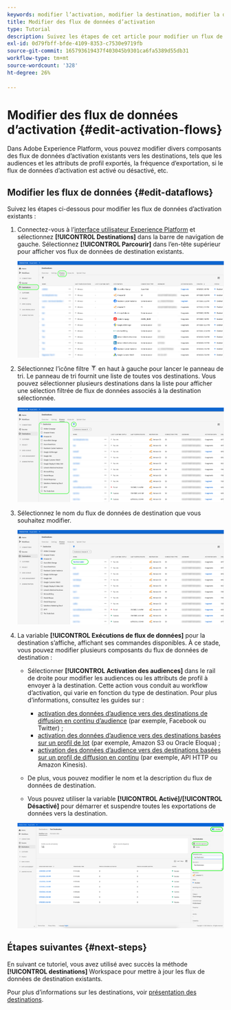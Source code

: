 ```yaml
---
keywords: modifier l’activation, modifier la destination, modifier la destination
title: Modifier des flux de données d’activation
type: Tutorial
description: Suivez les étapes de cet article pour modifier un flux de données d’activation existant dans Adobe Experience Platform.
exl-id: 0d79fbff-bfde-4109-8353-c7530e9719fb
source-git-commit: 165793619437f403045b9301ca6fa5389d55db31
workflow-type: tm+mt
source-wordcount: '328'
ht-degree: 26%

---
```


# Modifier des flux de données d’activation {#edit-activation-flows}

Dans Adobe Experience Platform, vous pouvez modifier divers composants des flux de données d’activation existants vers les destinations, tels que les audiences et les attributs de profil exportés, la fréquence d’exportation, si le flux de données d’activation est activé ou désactivé, etc.

## Modifier les flux de données {#edit-dataflows}

Suivez les étapes ci-dessous pour modifier les flux de données d’activation existants :

1. Connectez-vous à l’[interface utilisateur Experience Platform](https://platform.adobe.com/) et sélectionnez **[!UICONTROL Destinations]** dans la barre de navigation de gauche. Sélectionnez **[!UICONTROL Parcourir]** dans l’en-tête supérieur pour afficher vos flux de données de destination existants.

   ![Parcourir les destinations](../assets/ui/edit-activation/browse-destinations.png)

2. Sélectionnez l’icône filtre ![Icône Filtre](../assets/ui/edit-activation/filter.png) en haut à gauche pour lancer le panneau de tri. Le panneau de tri fournit une liste de toutes vos destinations. Vous pouvez sélectionner plusieurs destinations dans la liste pour afficher une sélection filtrée de flux de données associés à la destination sélectionnée.

   ![Filtrage des destinations](../assets/ui/edit-activation/filter-destinations.png)

3. Sélectionnez le nom du flux de données de destination que vous souhaitez modifier.

   ![Sélectionnez des destinations](../assets/ui/edit-activation/destination-select.png)

4. La variable **[!UICONTROL Exécutions de flux de données]** pour la destination s’affiche, affichant ses commandes disponibles. À ce stade, vous pouvez modifier plusieurs composants du flux de données de destination :

   * Sélectionner **[!UICONTROL Activation des audiences]** dans le rail de droite pour modifier les audiences ou les attributs de profil à envoyer à la destination. Cette action vous conduit au workflow d’activation, qui varie en fonction du type de destination. Pour plus d’informations, consultez les guides sur :
      * [activation des données d’audience vers des destinations de diffusion en continu d’audience](./activate-segment-streaming-destinations.md) (par exemple, Facebook ou Twitter) ;
      * [activation des données d’audience vers des destinations basées sur un profil de lot](./activate-batch-profile-destinations.md) (par exemple, Amazon S3 ou Oracle Eloqua) ;
      * [activation des données d’audience vers des destinations basées sur un profil de diffusion en continu](./activate-streaming-profile-destinations.md) (par exemple, API HTTP ou Amazon Kinesis).

   * De plus, vous pouvez modifier le nom et la description du flux de données de destination.
   * Vous pouvez utiliser la variable **[!UICONTROL Activé]/[!UICONTROL Désactivé]** pour démarrer et suspendre toutes les exportations de données vers la destination.

   ![Détails de la destination](../assets/ui/edit-activation/destination-details.png)

## Étapes suivantes {#next-steps}

En suivant ce tutoriel, vous avez utilisé avec succès la méthode **[!UICONTROL destinations]** Workspace pour mettre à jour les flux de données de destination existants.

Pour plus d’informations sur les destinations, voir [présentation des destinations](../catalog/overview.md).
